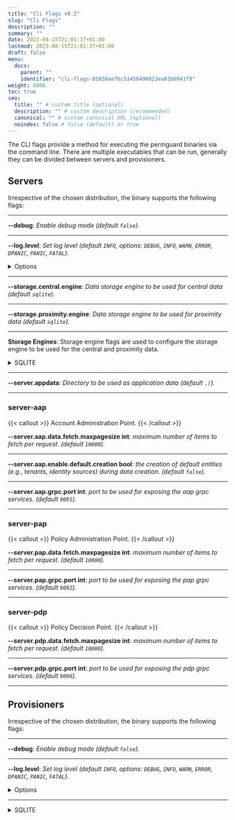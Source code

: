 ```yaml
---
title: "Cli Flags v0.2"
slug: "Cli Flags"
description: ""
summary: ""
date: 2023-08-15T21:01:37+01:00
lastmod: 2023-08-15T21:01:37+01:00
draft: false
menu:
  docs:
    parent: ""
    identifier: "cli-flags-85030aefbc53456496023ea81b6941f9"
weight: 6006
toc: true
seo:
  title: "" # custom title (optional)
  description: "" # custom description (recommended)
  canonical: "" # custom canonical URL (optional)
  noindex: false # false (default) or true
---
```


The CLI flags provide a method for executing the permguard binaries via the command line.
There are multiple executables that can be run, generally they can be divided between servers and provisioners.

## Servers

Irrespective of the chosen distribution, the binary supports the following flags:

---

**--debug**: _Enable debug mode (default `false`)._

---

**--log.level**: _Set log level (default `INFO`, options: `DEBUG`, `INFO`, `WARN`, `ERROR`, `DPANIC`, `PANIC`, `FATAL`)._

<details>
  <summary>Options</summary>

| LEVEL  | MEANING                                                                                                          |
| ------ | ---------------------------------------------------------------------------------------------------------------- |
| DEBUG  | Debug logs are typically voluminous, and are usually disabled in production.                                     |
| INFO   | Info is the default logging priority.                                                                            |
| WARN   | Warn logs are more important than Info, but don't need individual human review.                                  |
| ERROR  | Error logs are high-priority. If an application is running smoothly, it shouldn't generate any error-level logs. |
| DPANIC | DPanic logs are particularly important errors. In development the logger panics after writing the message.       |
| PANIC  | Panic logs a message, then panics.                                                                               |
| FATAL  | Fatal logs a message, then calls os.Exit(1).                                                                     |

</details>

---

**--storage.central.engine**: _Data storage engine to be used for central data (default `sqlite`)._

---

**--storage.proximity.engine**: _Data storage engine to be used for proximity data (default `sqlite`)._

---

**Storage Engines**: Storage engine flags are used to configure the storage engine to be used for the central and proximity data.

<details>
  <summary>SQLITE</summary>

**--storage.engine.sqlite.dbname**: _sqlite database name (default `permguard`)._

---

</details>

---

**--server.appdata**: _Directory to be used as application data (default `./`)._

---

### server-aap

{{< callout >}} Account Administration Point. {{< /callout >}}

**--server.aap.data.fetch.maxpagesize int**: _maximum number of items to fetch per request. (default `10000`)._

---

**--server.aap.enable.default.creation bool**: _the creation of default entities (e.g., tenants, identity sources) during data creation. (default `false`)._

---

**--server.aap.grpc.port int**: _port to be used for exposing the aap grpc services. (default `9091`)._

---

### server-pap

{{< callout >}} Policy Administration Point. {{< /callout >}}

**--server.pap.data.fetch.maxpagesize int**: _maximum number of items to fetch per request. (default `10000`)._

---

**--server.pap.grpc.port int**: _port to be used for exposing the pap grpc services. (default `9092`)._

---

### server-pdp

{{< callout >}} Policy Decision Point. {{< /callout >}}

**--server.pdp.data.fetch.maxpagesize int**: _maximum number of items to fetch per request. (default `10000`)._

---

**--server.pdp.grpc.port int**: _port to be used for exposing the pdp grpc services. (default `9096`)._

---

## Provisioners

Irrespective of the chosen distribution, the binary supports the following flags:

---

**--debug**: _Enable debug mode (default `false`)._

---

**--log.level**: _Set log level (default `INFO`, options: `DEBUG`, `INFO`, `WARN`, `ERROR`, `DPANIC`, `PANIC`, `FATAL`)._

<details>
  <summary>Options</summary>

| LEVEL  | MEANING                                                                                                          |
| ------ | ---------------------------------------------------------------------------------------------------------------- |
| DEBUG  | Debug logs are typically voluminous, and are usually disabled in production.                                     |
| INFO   | Info is the default logging priority.                                                                            |
| WARN   | Warn logs are more important than Info, but don't need individual human review.                                  |
| ERROR  | Error logs are high-priority. If an application is running smoothly, it shouldn't generate any error-level logs. |
| DPANIC | DPanic logs are particularly important errors. In development the logger panics after writing the message.       |
| PANIC  | Panic logs a message, then panics.                                                                               |
| FATAL  | Fatal logs a message, then calls os.Exit(1).                                                                     |

</details>

---

<details>
  <summary>SQLITE</summary>

**--storage.engine.sqlite.filepath**: _sqlite database file path (default `.`)._

---

</details>
